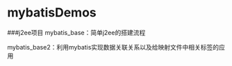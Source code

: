 # mybatisDemos
###j2ee项目
mybatis_base：简单j2ee的搭建流程

mybatis_base2：利用mybatis实现数据关联关系以及给映射文件中相关标签的应用


